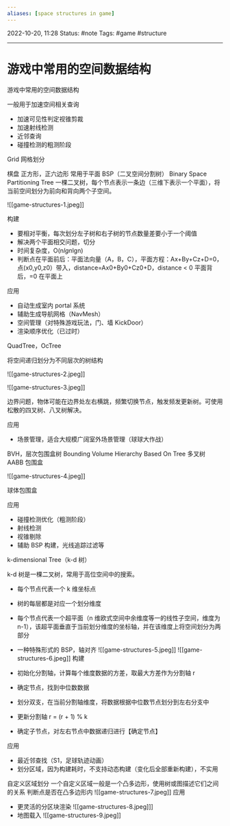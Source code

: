 ```yaml
---
aliases: [space structures in game]
---
```


2022-10-20, 11:28
Status: #note
Tags: #game #structure

---

# 游戏中常用的空间数据结构

游戏中常用的空间数据结构

一般用于加速空间相关查询

- 加速可见性判定视锥剪裁
- 加速射线检测
- 近邻查询
- 碰撞检测的粗测阶段

Grid 网格划分

棋盘
正方形，正六边形
常用于平面
BSP（二叉空间分割树）
Binary Space Partitioning Tree
一棵二叉树，每个节点表示一条边（三维下表示一个平面），将当前空间划分为前向和背向两个子空间。

![[game-structures-1.jpeg]]

构建

- 要相对平衡，每次划分左子树和右子树的节点数量差要小于一个阈值
- 解决两个平面相交问题，切分
- 时间复杂度，O(n*lgn*lgn)
- 判断点在平面前后：平面法向量（A，B，C），平面方程：Ax+By+Cz+D=0，点(x0,y0,z0）带入，distance=Ax0+By0+Cz0+D，distance < 0 平面背后，=0 在平面上

应用

- 自动生成室内 portal 系统
- 辅助生成导航网格（NavMesh）
- 空间管理（对特殊游戏玩法，门、墙 KickDoor）
- 渲染顺序优化（已过时）

QuadTree，OcTree

将空间递归划分为不同层次的树结构

![[game-structures-2.jpeg]]

![[game-structures-3.jpeg]]

边界问题，物体可能在边界处左右横跳，频繁切换节点，触发频发更新树。可使用松散的四叉树、八叉树解决。

应用

- 场景管理，适合大规模广阔室外场景管理（球球大作战）

BVH，层次包围盒树
Bounding Volume Hierarchy Based On Tree
多叉树
AABB 包围盒

![[game-structures-4.jpeg]]

球体包围盒

应用

- 碰撞检测优化（粗测阶段）
- 射线检测
- 视锥剔除
- 辅助 BSP 构建，光线追踪过滤等

k-dimensional Tree（k-d 树）

k-d 树是一棵二叉树，常用于高位空间中的搜索。

- 每个节点代表一个 k 维坐标点
- 树的每层都是对应一个划分维度
- 每个节点代表一个超平面（n 维欧式空间中余维度等一的线性子空间，维度为 n-1），该超平面垂直于当前划分维度的坐标轴，并在该维度上将空间划分为两部分
- 一种特殊形式的 BSP，轴对齐
  ![[game-structures-5.jpeg]]
  ![[game-structures-6.jpeg]]
  构建

- 初始化分割轴，计算每个维度数据的方差，取最大方差作为分割轴 r
- 确定节点，找到中位数数据
- 划分双支，在当前分割轴维度，将数据根据中位数节点划分到左右分支中
- 更新分割轴 r = (r + 1) % k
- 确定子节点，对左右节点中数据递归进行【确定节点】

应用

- 最近邻查找（S1，足球轨迹动画）
- 划分区域，因为构建耗时，不支持动态构建（变化后全部重新构建），不实用

自定义区域划分
一个自定义区域一般是一个凸多边形，使用树或图描述它们之间的关系
判断点是否在凸多边形内
![[game-structures-7.jpeg]]
应用

- 更灵活的分区块渲染
  ![[game-structures-8.jpeg]]]
- 地图载入
  ![[game-structures-9.jpeg]]
